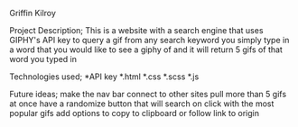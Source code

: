  Griffin Kilroy

 Project Description;
 This is a website with a search engine that uses GIPHY's API key to query a gif from any search keyword
 you simply type in a word that you would like to see a giphy of and it will return 5 gifs of that word you typed in

 Technologies used;
 *API key
 *.html
*.css 
*.scss
*.js

Future ideas;
make the nav bar connect to other sites
pull more than 5 gifs at once
have a randomize button that will search on click with the most popular gifs
add options to copy to clipboard or follow link to origin


